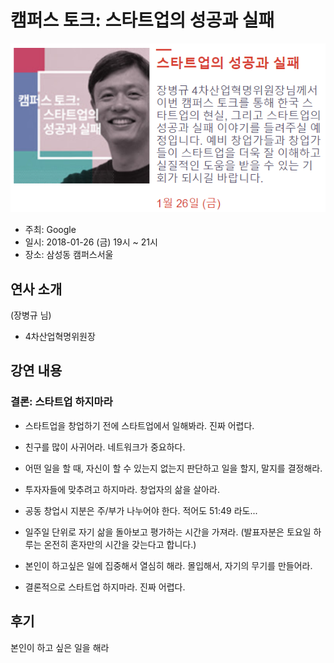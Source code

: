 # 캠퍼스 토크: 스타트업의 성공과 실패
![campustalk-start-up](images/campustalk-start-up.png)
- 주최: Google
- 일시: 2018-01-26 (금) 19시 ~ 21시
- 장소: 삼성동 캠퍼스서울

## 연사 소개
(장병규 님)
  - 4차산업혁명위원장

## 강연 내용
### 결론: 스타트업 하지마라
- 스타트업을 창업하기 전에 스타트업에서 일해봐라. 진짜 어렵다.

- 친구를 많이 사귀어라. 네트워크가 중요하다.

- 어떤 일을 할 때, 자신이 할 수 있는지 없는지 판단하고 일을 할지, 말지를 결정해라.

- 투자자들에 맞추려고 하지마라. 창업자의 삶을 살아라.

- 공동 창업시 지분은 주/부가 나누어야 한다. 적어도 51:49 라도...

- 일주일 단위로 자기 삶을 돌아보고 평가하는 시간을 가져라.
  (발표자분은 토요일 하루는 온전히 혼자만의 시간을 갖는다고 합니다.)

- 본인이 하고싶은 일에 집중해서 열심히 해라. 몰입해서, 자기의 무기를 만들어라.

- 결론적으로 스타트업 하지마라. 진짜 어렵다.

## 후기
본인이 하고 싶은 일을 해라
